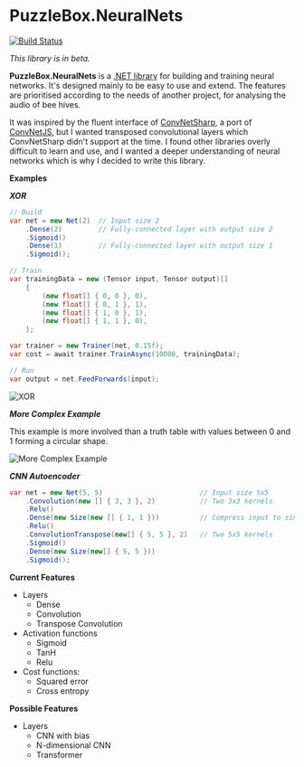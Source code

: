 # PuzzleBox.NeuralNets

[![Build Status](https://dev.azure.com/jasonkstevens/PuzzleBox/_apis/build/status/PuzzleBox.NeuralNets?branchName=master)](https://dev.azure.com/jasonkstevens/PuzzleBox/_build/latest?definitionId=1&branchName=master)

_This library is in beta._

**PuzzleBox.NeuralNets** is a [.NET library](https://www.nuget.org/packages/PuzzleBox.NeuralNets/0.1.0) for building and training neural networks.  It's designed mainly to be easy to use and extend.  The features are prioritised according to the needs of another project, for analysing the audio of bee hives.

It was inspired by the fluent interface of [ConvNetSharp](https://github.com/cbovar/ConvNetSharp), a port of [ConvNetJS](https://github.com/karpathy/convnetjs), but I wanted transposed convolutional layers which ConvNetSharp didn't support at the time.  I found other libraries overly difficult to learn and use, and I wanted a deeper understanding of neural networks which is why I decided to write this library.

**Examples**

***XOR***
```c#
// Build
var net = new Net(2)  // Input size 2
    .Dense(2)         // Fully-connected layer with output size 2
    .Sigmoid()
    .Dense(1)         // Fully-connected layer with output size 1
    .Sigmoid();

// Train
var trainingData = new (Tensor input, Tensor output)[]
    {
        (new float[] { 0, 0 }, 0),
        (new float[] { 0, 1 }, 1),
        (new float[] { 1, 0 }, 1),
        (new float[] { 1, 1 }, 0),
    };

var trainer = new Trainer(net, 0.15f);
var cost = await trainer.TrainAsync(10000, trainingData);

// Run
var output = net.FeedForwards(input);
```

![XOR](https://lh3.googleusercontent.com/pw/ACtC-3eb4eGFXRjCvLaCyoB_YzG5bnXOVuERn2qRUaH_KDeM7QnnEE4uaiUh7hToGZiBPmYA6uNWVtN4DodrGaW8G4tD7sSU4F-EyRlO2yfrljzjmA_WHELz_RlM-apDUdnx7obL7SUutiMgbxdy_090wxwVlQ=w1000-no-tmp.jpg)

***More Complex Example***

This example is more involved than a truth table with values between 0 and 1 forming a circular shape.

![More Complex Example](https://lh3.googleusercontent.com/pw/ACtC-3dvcIG1kLjy29GXZYlsEeWfg4PTi7Viwb8n-0qqoR3KX9UjNigRGa5y2ZMEcANM7ZBca4Sl7JJK-LUFeYXd79GKJGbmHmSM0CUfNmkhAwHAgARGY-mYyWHIbd3N_o7uLQmPcAy2rfvcKuyE5iHpqK07Tg=w1000-no-tmp.jpg)

***CNN Autoencoder***
```c#
var net = new Net(5, 5)                        // Input size 5x5
    .Convolution(new [] { 3, 3 }, 2)           // Two 3x3 kernels
    .Relu()
    .Dense(new Size(new [] { 1, 1 }))          // Compress input to single value
    .Relu()
    .ConvolutionTranspose(new[] { 5, 5 }, 2)   // Two 5x5 kernels
    .Sigmoid()
    .Dense(new Size(new[] { 5, 5 }))
    .Sigmoid();
```

**Current Features**

* Layers
  * Dense
  * Convolution
  * Transpose Convolution
* Activation functions
  * Sigmoid
  * TanH
  * Relu
* Cost functions:
  * Squared error
  * Cross entropy

**Possible Features**

* Layers
  * CNN with bias
  * N-dimensional CNN
  * Transformer
